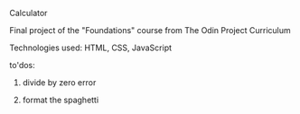 Calculator

Final project of the "Foundations" course from The Odin Project Curriculum

Technologies used: HTML, CSS, JavaScript

to'dos:

1. divide by zero error

2. format the spaghetti





